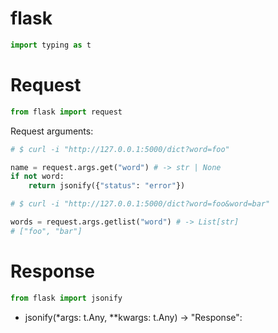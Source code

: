 # flask

```python
import typing as t
```

# Request

```python
from flask import request
```

Request arguments:

```python
# $ curl -i "http://127.0.0.1:5000/dict?word=foo"

name = request.args.get("word") # -> str | None
if not word:
    return jsonify({"status": "error"})
```

```python
# $ curl -i "http://127.0.0.1:5000/dict?word=foo&word=bar"

words = request.args.getlist("word") # -> List[str]
# ["foo", "bar"]
```

# Response

```python
from flask import jsonify
```

* jsonify(*args: t.Any, **kwargs: t.Any) -> "Response":
